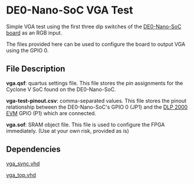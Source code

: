 # DE0-Nano-SoC VGA Test
Simple VGA test using the first three dip switches of the [DE0-Nano-SoC board](http://www.terasic.com.tw/cgi-bin/page/archive.pl?Language=English&No=941)
as an RGB input.

The files provided here can be used to configure the board to output VGA using
the GPIO 0.

## File Description
**vga.qsf**: quartus settings file. This file stores the pin assignments for
the Cyclone V SoC found on the DE0-Nano-SoC.

**vga-test-pinout.csv**: comma-separated values. This file stores the pinout
relationship between the DE0-Nano-SoC's GPIO 0 (JP1) and the
[DLP 2000 EVM](http://www.ti.com/tool/DLPDLCR2000EVM) GPIO (P1) which are
connected.

**vga.sof**: SRAM object file. This file is used to configure the FPGA
immediately. (Use at your own risk, provided as is)

## Dependencies
[vga_sync.vhd](../../vhdl/vga_sync.vhd)

[vga_top.vhd](../../vhdl/vga_top.vhd)
